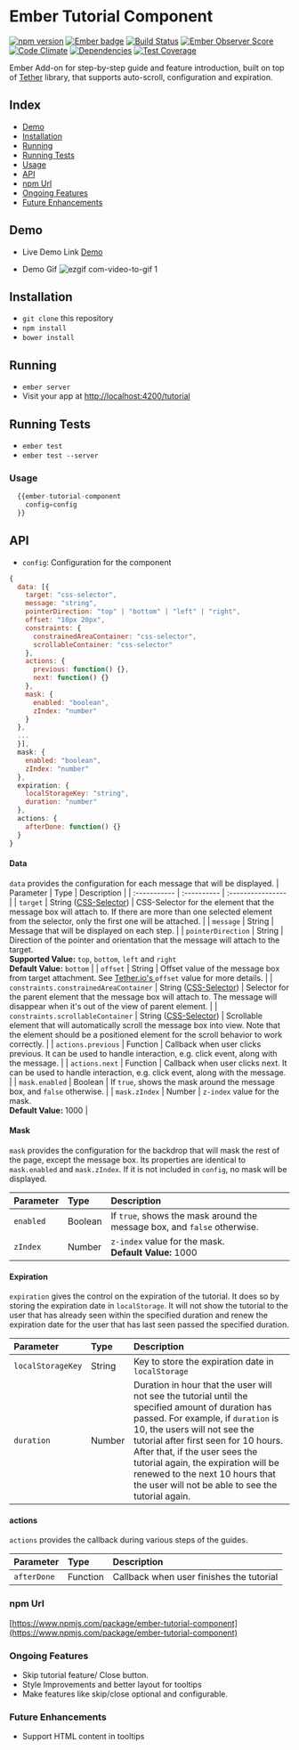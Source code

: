 # Ember Tutorial Component

[![npm version](https://badge.fury.io/js/ember-tutorial-component.svg)](https://badge.fury.io/js/ember-tutorial-component)
[![Ember badge](https://embadge.io/v1/badge.svg?start=2.0.0)](https://embadge.io/v1/badge.svg?start=2.0.0)
[![Build Status](https://travis-ci.org/svkangal/ember-tutorial-component.svg?branch=master)](https://travis-ci.org/svkangal/ember-tutorial-component)
[![Ember Observer Score](http://emberobserver.com/badges/ember-tutorial-component.svg)](http://emberobserver.com/addons/ember-tutorial-component)
[![Code Climate](https://codeclimate.com/github/svkangal/ember-tutorial-component/badges/gpa.svg)](https://codeclimate.com/github/svkangal/ember-tutorial-component)
[![Dependencies](https://david-dm.org/svkangal/ember-tutorial-component.svg)](https://david-dm.org/svkangal/ember-tutorial-component.svg)
[![Test Coverage](https://codeclimate.com/github/svkangal/ember-tutorial-component/badges/coverage.svg)](https://codeclimate.com/github/svkangal/ember-tutorial-component/coverage)

Ember Add-on for step-by-step guide and feature introduction, built on top of [Tether](http://tether.io/) library, that supports auto-scroll, configuration and expiration.

## Index

 - [Demo](#demo)
 - [Installation](#installation)
 - [Running](#running)
 - [Running Tests](#running-tests)
 - [Usage](#usage)
 - [API](#api)
 - [npm Url](#npm-url)
 - [Ongoing Features](#ongoing-features)
 - [Future Enhancements](#future-enchancements)

## Demo
 - Live Demo Link
   [Demo](https://svkangal.github.io/ember-tutorial-component/)

 - Demo Gif
   ![ezgif com-video-to-gif 1](https://cloud.githubusercontent.com/assets/2807160/17646596/c78394d8-6185-11e6-8ad5-e12733b6b709.gif)

## Installation

* `git clone` this repository
* `npm install`
* `bower install`

## Running

* `ember server`
* Visit your app at [http://localhost:4200/tutorial](http://localhost:4200/tutorial)

## Running Tests

* `ember test`
* `ember test --server`

### Usage
```javascript
  {{ember-tutorial-component
    config=config
  }}
```
## API

* `config`: Configuration for the component

```javascript
{
  data: [{
    target: "css-selector",
    message: "string",
    pointerDirection: "top" | "bottom" | "left" | "right",
    offset: "10px 20px",
    constraints: {
      constrainedAreaContainer: "css-selector",
      scrollableContainer: "css-selector"
    },
    actions: {
      previous: function() {},
      next: function() {}
    },
    mask: {
      enabled: "boolean",
      zIndex: "number"
    }
  },
  ...
  }],
  mask: {
    enabled: "boolean",
    zIndex: "number"
  },
  expiration: {
    localStorageKey: "string",
    duration: "number"
  },
  actions: {
    afterDone: function() {}
  }
}
```
#### Data

`data` provides the configuration for each message that will be displayed.
| Parameter    | Type        | Description       |
| :----------- | :---------- | :---------------- |
| `target`     | String ([CSS-Selector](https://www.w3schools.com/cssref/css_selectors.asp)) | CSS-Selector for the element that the message box will attach to. If there are more than one selected element from the selector, only the first one will be attached. |
| `message`    | String      | Message that will be displayed on each step. |
| `pointerDirection` | String | Direction of the pointer and orientation that the message will attach to the target. <br> **Supported Value:** `top`, `bottom`, `left` and `right` <br> **Default Value:** `bottom` |
| `offset`     | String      | Offset value of the message box from target attachment. See [Tether.io's ](http://tether.io/) `offset` value for more details. |
| `constraints.constrainedAreaContainer` | String ([CSS-Selector](https://www.w3schools.com/cssref/css_selectors.asp)) | Selector for the parent element that the message box will attach to. The message will disappear when it's out of the view of parent element. |
| `constraints.scrollableContainer` | String ([CSS-Selector](https://www.w3schools.com/cssref/css_selectors.asp)) | Scrollable element that will automatically scroll the message box into view. Note that the element should be a positioned element for the scroll behavior to work correctly. |
| `actions.previous` | Function   | Callback when user clicks previous. It can be used to handle interaction, e.g. click event, along with the message. |
| `actions.next` | Function   | Callback when user clicks next. It can be used to handle interaction, e.g. click event, along with the message. |
| `mask.enabled` | Boolean    | If `true`, shows the mask around the message box, and `false` otherwise. |
| `mask.zIndex`  | Number     | `z-index` value for the mask. <br> **Default Value:** 1000 |

#### Mask

`mask` provides the configuration for the backdrop that will mask the rest of the page, except the message box. Its properties are identical to `mask.enabled` and `mask.zIndex`. If it is not included in `config`, no mask will be displayed.


| Parameter    | Type        | Description       |
| :----------- | :---------- | :---------------- |
| `enabled` | Boolean    | If `true`, shows the mask around the message box, and `false` otherwise. |
| `zIndex`  | Number     | `z-index` value for the mask. <br> **Default Value:** 1000 |

#### Expiration

`expiration` gives the control on the expiration of the tutorial. It does so by storing the expiration date in `localStorage`. It will not show the tutorial to the user that has already seen within the specified duration and renew the expiration date for the user that has last seen passed the specified duration.

| Parameter    | Type        | Description       |
| :----------- | :---------- | :---------------- |
| `localStorageKey` | String | Key to store the expiration date in `localStorage` |
| `duration`   | Number      | Duration in hour that the user will not see the tutorial until the specified amount of duration has passed. For example, if `duration` is 10, the users will not see the tutorial after first seen for 10 hours. After that, if the user sees the tutorial again, the expiration will be renewed to the next 10 hours that the user will not be able to see the tutorial again. |


#### actions

`actions` provides the callback during various steps of the guides.

| Parameter    | Type        | Description       |
| :----------- | :---------- | :---------------- |
| `afterDone`    | Function    | Callback when user finishes the tutorial |

### npm Url
[https://www.npmjs.com/package/ember-tutorial-component](https://www.npmjs.com/package/ember-tutorial-component)



### Ongoing Features
- Skip tutorial feature/ Close button.
- Style Improvements and better layout for tooltips
- Make features like skip/close optional and configurable.

### Future Enhancements
- Support HTML content in tooltips

